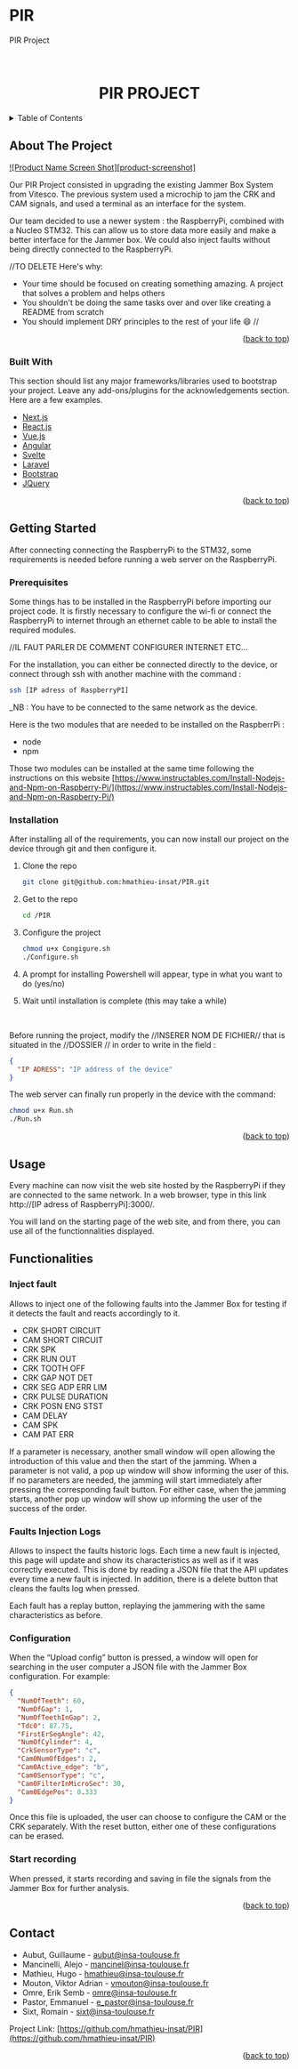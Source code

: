 # PIR

PIR Project

<div id="top"></div>

<!-- PROJECT LOGO -->
<br />
<div align="center">
  <h1>PIR PROJECT</h1>
</div>

<!-- TABLE OF CONTENTS -->
<details>
  <summary>Table of Contents</summary>
  <ol>
    <li>
      <a href="#about-the-project">About The Project</a>
      <ul>
        <li><a href="#built-with">Built With</a></li>
      </ul>
    </li>
    <li>
      <a href="#getting-started">Getting Started</a>
      <ul>
        <li><a href="#prerequisites">Prerequisites</a></li>
        <li><a href="#installation">Installation</a></li>
      </ul>
    </li>
    <li><a href="#usage">Usage</a></li>
    <li><a href="#functionalities">Functionalities</a></li>
    <li><a href="#contact">Contact</a></li>
  </ol>
</details>

<!-- ABOUT THE PROJECT -->

## About The Project

[![Product Name Screen Shot][product-screenshot]](https://example.com)

Our PIR Project consisted in upgrading the existing Jammer Box System from Vitesco. The previous system used a microchip to jam the CRK and CAM signals, and used a terminal as an interface for the system.

Our team decided to use a newer system : the RaspberryPi, combined with a Nucleo STM32. This can allow us to store data more easily and make a better interface for the Jammer box. We could also inject faults without being directly connected to the RaspberryPi.

//TO DELETE Here's why:

- Your time should be focused on creating something amazing. A project that solves a problem and helps others
- You shouldn't be doing the same tasks over and over like creating a README from scratch
- You should implement DRY principles to the rest of your life :smile:
  //

<p align="right">(<a href="#top">back to top</a>)</p>

### Built With

This section should list any major frameworks/libraries used to bootstrap your project. Leave any add-ons/plugins for the acknowledgements section. Here are a few examples.

- [Next.js](https://nextjs.org/)
- [React.js](https://reactjs.org/)
- [Vue.js](https://vuejs.org/)
- [Angular](https://angular.io/)
- [Svelte](https://svelte.dev/)
- [Laravel](https://laravel.com)
- [Bootstrap](https://getbootstrap.com)
- [JQuery](https://jquery.com)

<p align="right">(<a href="#top">back to top</a>)</p>

<!-- GETTING STARTED -->

## Getting Started

After connecting connecting the RaspberryPi to the STM32, some requirements is needed before running a web server on the RaspberryPi.

### Prerequisites

Some things has to be installed in the RaspberryPi before importing our project code. It is firstly necessary to configure the wi-fi or connect the RaspberryPi to internet through an ethernet cable to be able to install the required modules.

//IL FAUT PARLER DE COMMENT CONFIGURER INTERNET ETC...

For the installation, you can either be connected directly to the device, or connect through ssh with another machine with the command :

```sh
ssh [IP adress of RaspberryPI]
```

\_NB : You have to be connected to the same network as the device.

Here is the two modules that are needed to be installed on the RaspberrPi :

- node
- npm

Those two modules can be installed at the same time following the instructions on this website [https://www.instructables.com/Install-Nodejs-and-Npm-on-Raspberry-Pi/](https://www.instructables.com/Install-Nodejs-and-Npm-on-Raspberry-Pi/)

### Installation

After installing all of the requirements, you can now install our project on the device through git and then configure it.

1. Clone the repo
   ```sh
   git clone git@github.com:hmathieu-insat/PIR.git
   ```
2. Get to the repo
   ```sh
   cd /PIR
   ```
3. Configure the project
   ```sh
   chmod u+x Congigure.sh
   ./Configure.sh
   ```
4. A prompt for installing Powershell will appear, type in what you want to do (yes/no)

5. Wait until installation is complete (this may take a while)

<br/>

Before running the project, modify the //INSERER NOM DE FICHIER// that is situated in the //DOSSIER // in order to write in the field :

```json
{
  "IP ADRESS": "IP address of the device"
}
```

The web server can finally run properly in the device with the command:

```sh
chmod u+x Run.sh
./Run.sh
```

<p align="right">(<a href="#top">back to top</a>)</p>

<!-- USAGE EXAMPLES -->

## Usage

Every machine can now visit the web site hosted by the RaspberryPi if they are connected to the same network. In a web browser, type in this link http://[IP adress of RaspberryPi]:3000/.

You will land on the starting page of the web site, and from there, you can use all of the functionnalities displayed.

<!-- INTERFACE WEB FUNCTIONALITIES -->

## Functionalities

### Inject fault

Allows to inject one of the following faults into the Jammer Box for testing if it detects the fault and reacts accordingly to it.

- CRK SHORT CIRCUIT 
- CAM SHORT CIRCUIT 
- CRK SPK
- CRK RUN OUT
- CRK TOOTH OFF
- CRK GAP NOT DET
- CRK SEG ADP ERR LIM
- CRK PULSE DURATION
- CRK POSN ENG STST
- CAM DELAY
- CAM SPK
- CAM PAT ERR

If a parameter is necessary, another small window will open allowing the introduction of this value and then the start of the jamming. When a parameter is not valid, a pop up window will show informing the user of this. If no parameters are needed, the jamming will start immediately after pressing the corresponding fault button. For either case, when the jamming starts, another pop up window will show up informing the user of the success of the order.

### Faults Injection Logs

Allows to inspect the faults historic logs. Each time a new fault is injected, this page will update and show its characteristics as well as if it was correctly executed. This is done by reading a JSON file that the API updates every time a new fault is injected. In addition, there is a delete button that cleans the faults log when pressed.

Each fault has a replay button, replaying the jammering with the same characteristics as before.


### Configuration

When the “Upload config” button is pressed, a window will open for searching in the user computer a JSON file with the Jammer Box configuration. For example:

```JSON
{
  "NumOfTeeth": 60,
  "NumOfGap": 1,
  "NumOfTeethInGap": 2,
  "Tdc0": 87.75,
  "FirstErSegAngle": 42,
  "NumOfCylinder": 4,
  "CrkSensorType": "c",
  "Cam0NumOfEdges": 2,
  "Cam0Active_edge": "b",
  "Cam0SensorType": "c",
  "Cam0FilterInMicroSec": 30,
  "Cam0EdgePos": 0.333
}
```



Once this file is uploaded, the user can choose to configure the CAM or the CRK separately. With the reset button, either one of these configurations can be erased.

### Start recording

When pressed, it starts recording and saving in file the signals from the Jammer Box for further analysis.

<p align="right">(<a href="#top">back to top</a>)</p>

<!-- CONTACT -->

## Contact

- Aubut, Guillaume - aubut@insa-toulouse.fr
- Mancinelli, Alejo - mancinel@insa-toulouse.fr
- Mathieu, Hugo - hmathieu@insa-toulouse.fr
- Mouton, Viktor Adrian - vmouton@insa-toulouse.fr
- Omre, Erik Semb - omre@insa-toulouse.fr
- Pastor, Emmanuel - e_pastor@insa-toulouse.fr
- Sixt, Romain - sixt@insa-toulouse.fr

Project Link: [https://github.com/hmathieu-insat/PIR](https://github.com/hmathieu-insat/PIR)

<p align="right">(<a href="#top">back to top</a>)</p>
